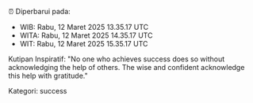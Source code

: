 ⏰ Diperbarui pada:
- WIB: Rabu, 12 Maret 2025 13.35.17 UTC
- WITA: Rabu, 12 Maret 2025 14.35.17 UTC
- WIT: Rabu, 12 Maret 2025 15.35.17 UTC

Kutipan Inspiratif:
"No one who achieves success does so without acknowledging the help of others. The wise and confident acknowledge this help with gratitude."


Kategori: success

